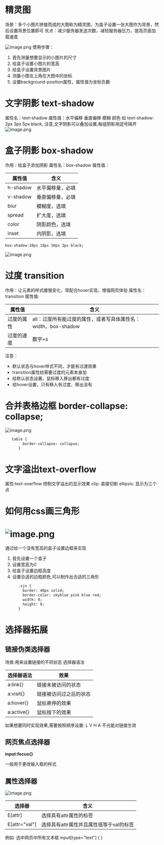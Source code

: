 # 精灵图
场景：多个小图片拼接而成的大图称为精灵图，为盒子设置一张大图作为背景，然后设置背景位置即可
优点：减少服务器发送次数，减轻服务器压力，提高页面加载速度


![image.png](https://cdn.nlark.com/yuque/0/2022/png/25905096/1648279341297-f61a4ce9-e36b-49ae-b86c-09929c120c12.png#clientId=u237c959c-ca60-4&crop=0.1429&crop=0&crop=1&crop=0.4302&from=paste&height=328&id=u2b92bf3d&margin=%5Bobject%20Object%5D&name=image.png&originHeight=867&originWidth=161&originalType=binary&ratio=1&rotation=0&showTitle=false&size=94890&status=done&style=none&taskId=u5c04731c-598a-44cd-9d69-b6226c27f8a&title=&width=61)
使用步骤：

1. 首先测量想要显示的小图片的尺寸
1. 给盒子设置小图片的宽高
1. 给盒子设置背景图片
1. 测量小图左上角在大图中的坐标
1. 设置background-position属性，属性值为坐标负数
# 文字阴影 text-shadow
属性名：text-shadow
属性值：水平偏移 垂直偏移 模糊 颜色
如         text-shadow:   2px 3px 5px black;
注意,文字阴影可以叠加设置,每组阴影用逗号隔开
![image.png](https://cdn.nlark.com/yuque/0/2022/png/25905096/1648287619852-60d7c434-457c-416b-b514-06f10570470d.png#clientId=u84e1711a-4212-4&crop=0&crop=0&crop=1&crop=1&from=paste&height=123&id=u9262da25&margin=%5Bobject%20Object%5D&name=image.png&originHeight=277&originWidth=758&originalType=binary&ratio=1&rotation=0&showTitle=false&size=95365&status=done&style=none&taskId=u9ca2c722-8ca1-4377-8638-fc8c8f590ab&title=&width=336.8888888888889)

# 
# 盒子阴影 box-shadow
作用：给盒子添加阴影
属性名：box-shadow
属性值：

| 属性值 | 含义 |
| --- | --- |
| h-shadow | 水平偏移量，必填 |
| v-shadow | 垂直偏移量，必填 |
| blur | 模糊度，选填 |
| spread | 扩大度，选填 |
| color | 阴影颜色，选填 |
| inset | 内阴影，选填 |

    box-shadow:10px 10px 10px 3px black;
![image.png](https://cdn.nlark.com/yuque/0/2022/png/25905096/1648288709866-ed628b65-e248-4514-843a-65de7458068c.png#clientId=u84e1711a-4212-4&crop=0&crop=0&crop=1&crop=1&from=paste&height=106&id=u534fe707&margin=%5Bobject%20Object%5D&name=image.png&originHeight=238&originWidth=664&originalType=binary&ratio=1&rotation=0&showTitle=false&size=50448&status=done&style=none&taskId=u70f39ada-7d06-4a64-936a-2a2bf8d3f43&title=&width=295.1111111111111)

# 过度 transition
作用：让元素的样式缓慢变化，常配合hover实现，增强网页体验
属性名：transition
属性值:

| 属性值 | 含义 |
| --- | --- |
| 过度的属性 | all：过度所有能过度的属性，或者写具体属性名：width，box-shadow |
| 过度的速度 | 数字+s |

注意：

- 默认状态与hover样式不同，才能有过渡效果
- transition属性给需要过度的元素本身加
- 给默认状态设置，鼠标移入移出都有过度
- 给hover设置，只有移入有过度，移出没有

# 合并表格边框 border-collapse: collapse;
![image.png](https://cdn.nlark.com/yuque/0/2022/png/25905096/1648363551105-5f45b43c-2c5c-4c00-9a04-71f88317fba1.png#clientId=ub1523368-9309-4&crop=0&crop=0&crop=1&crop=1&from=paste&height=416&id=ua5e581cd&margin=%5Bobject%20Object%5D&name=image.png&originHeight=416&originWidth=1089&originalType=binary&ratio=1&rotation=0&showTitle=false&size=71522&status=done&style=none&taskId=u5e3c0933-9047-4971-abf0-24782dacc85&title=&width=1089)

```html
   table {
        border-collapse: collapse;
      }
```




# 文字溢出text-overflow
属性:text-overflow 
控制文字溢出的显示效果
clip: 直接切断
ellipsis: 显示为三个点
# 如何用css画三角形
# ![image.png](https://cdn.nlark.com/yuque/0/2022/png/25905096/1648364208959-5418fca7-f5e2-43f0-a7a9-6201914e7370.png#clientId=u4557e8d1-bb76-4&crop=0&crop=0&crop=1&crop=1&from=paste&height=162&id=uabf02b3c&margin=%5Bobject%20Object%5D&name=image.png&originHeight=162&originWidth=153&originalType=binary&ratio=1&rotation=0&showTitle=false&size=3031&status=done&style=none&taskId=u17732ae0-e324-4e62-bf57-f5f7aa4586b&title=&width=153)
通过给一个没有宽高的盒子设置边框来实现

1. 首先设置一个盒子
1. 设置宽高为0
1. 给盒子设置边框高度
1. 设置合适的边框颜色,可以制作出合适的三角形
```html
      .sjx {
        border: 40px solid;
        border-color: skyblue pink blue red;
        width: 0;
        height: 0;
      }
```


# 选择器拓展
## 链接伪类选择器

场景:用来设置链接的不同状态
选择器语法

| 选择器语法  | 效果 |
| --- | --- |
| a:link{} | 链接未被访问的状态 |
| a:visit{} | 链接被访问过之后的状态 |
| a:hover{} | 鼠标悬停的效果 |
| a:active{} | 鼠标按下的效果 |

如果想要同时实现效果,需要按照顺序设置: L V H A
不光能对链接生效

## 网页焦点选择器

**input:focus{}**

一般用于更改输入框的样式
## 属性选择器
![image.png](https://cdn.nlark.com/yuque/0/2022/png/25905096/1648368341334-78eb33c8-02ae-4c04-919b-bcb27796a10a.png#clientId=u0df880a9-aac6-4&crop=0&crop=0&crop=1&crop=1&from=paste&height=172&id=uf74ef53e&margin=%5Bobject%20Object%5D&name=image.png&originHeight=172&originWidth=440&originalType=binary&ratio=1&rotation=0&showTitle=false&size=19854&status=done&style=none&taskId=u875b6abf-6f89-4390-97dc-b8e64c1f2c2&title=&width=440)

| 选择器 | 含义 |
| --- | --- |
| E[attr] | 选择具有attr属性的标签 |
| E[attr="val"] | 选择具有attr属性并且属性值等于val的标签 |

例如:
选中网页中所有文本框 
 input[type="text"] { }  
